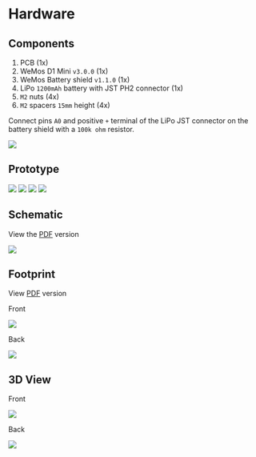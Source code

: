 # Hardware

## Components

1. PCB (1x)
1. WeMos D1 Mini `v3.0.0` (1x)
1. WeMos Battery shield `v1.1.0` (1x)
1. LiPo `1200mAh` battery with JST PH2 connector (1x)
1. `M2` nuts (4x)
1. `M2` spacers `15mm` height (4x)

Connect pins `A0` and positive `+` terminal of the LiPo JST connector on the battery shield with a `100k ohm` resistor.

![](battery-shield.jpg)

## Prototype

![](images/prototype-back.jpg)
![](images/prototype-front.jpg)
![](images/prototype-side.jpg)
![](images/prototype-top.jpg)

## Schematic

View the [PDF](images/schematic.pdf) version

![](images/schematic.png)

## Footprint

View [PDF](images/footprint.pdf) version

Front

![](images/footprint-front.png)

Back

![](images/footprint-back.png)

## 3D View

Front

![](images/3dview-front.png)

Back

![](images/3dview-back.png)
